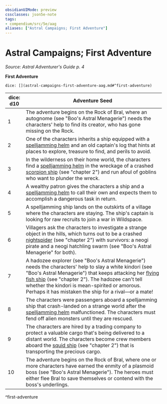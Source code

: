 ```yaml
---
obsidianUIMode: preview
cssclasses: json5e-note
tags:
- compendium/src/5e/aag
aliases: ["Astral Campaigns; First Adventure"]
---
```

# Astral Campaigns; First Adventure
*Source: Astral Adventurer's Guide p. 4* 

**First Adventure**

`dice: [](astral-campaigns-first-adventure-aag.md#^first-adventure)`

| dice: d10 | Adventure Seed |
|-----------|----------------|
| 1 | The adventure begins on the Rock of Bral, where an autognome (see "Boo's Astral Menagerie") needs the characters' help to find its creator, who has gone missing on the Rock. |
| 2 | One of the characters inherits a ship equipped with a [spelljamming helm](compendium/items/spelljamming-helm-aag.md) and an old captain's log that hints at places to explore, treasure to find, and perils to avoid. |
| 3 | In the wilderness on their home world, the characters find a [spelljamming helm](compendium/items/spelljamming-helm-aag.md) in the wreckage of a crashed [scorpion ship](compendium/vehicles/scorpion-ship-aag.md) (see "chapter 2") and run afoul of goblins who want to plunder the wreck. |
| 4 | A wealthy patron gives the characters a ship and a [spelljamming helm](compendium/items/spelljamming-helm-aag.md) to call their own and expects them to accomplish a dangerous task in return. |
| 5 | A spelljamming ship lands on the outskirts of a village where the characters are staying. The ship's captain is looking for raw recruits to join a war in Wildspace. |
| 6 | Villagers ask the characters to investigate a strange object in the hills, which turns out to be a crashed [nightspider](compendium/vehicles/nightspider-aag.md) (see "chapter 2") with survivors: a neogi pirate and a neogi hatchling swarm (see "Boo's Astral Menagerie" for both). |
| 7 | A hadozee explorer (see "Boo's Astral Menagerie") needs the characters' help to slay a white kindori (see "Boo's Astral Menagerie") that keeps attacking her [flying fish ship](compendium/vehicles/flying-fish-ship-aag.md) (see "chapter 2"). The hadozee can't tell whether the kindori is mean-spirited or amorous. Perhaps it has mistaken the ship for a rival—or a mate! |
| 8 | The characters were passengers aboard a spelljamming ship that crash-landed on a strange world after the [spelljamming helm](compendium/items/spelljamming-helm-aag.md) malfunctioned. The characters must fend off alien monsters until they are rescued. |
| 9 | The characters are hired by a trading company to protect a valuable cargo that's being delivered to a distant world. The characters become crew members aboard the [squid ship](compendium/vehicles/squid-ship-aag.md) (see "chapter 2") that is transporting the precious cargo. |
| 10 | The adventure begins on the Rock of Bral, where one or more characters have earned the enmity of a plasmoid boss (see "Boo's Astral Menagerie"). The heroes must either flee Bral to save themselves or contend with the boss's underlings. |
^first-adventure